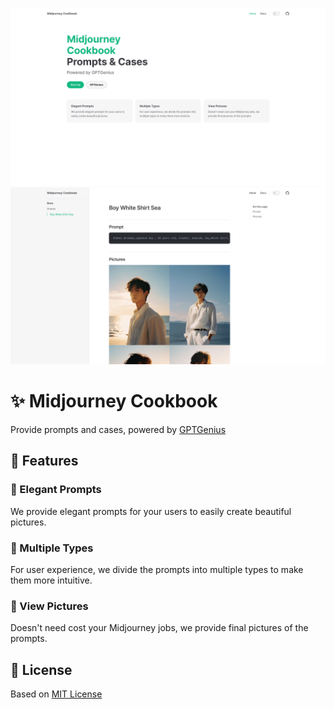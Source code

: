 ![preview](/preview.png)
![preview](/preview_prompt.png)

# ✨ Midjourney Cookbook

Provide prompts and cases, powered by [GPTGenius](https://github.com/GPTGenius)

## 🚀 Features

### 💅 Elegant Prompts

We provide elegant prompts for your users to easily create beautiful pictures.

### 🦄️ Multiple Types

For user experience, we divide the prompts into multiple types to make them more intuitive.

### 🌈 View Pictures

Doesn't need cost your Midjourney jobs, we provide final pictures of the prompts.

## 📖 License

Based on [MIT License](./LICENSE)
